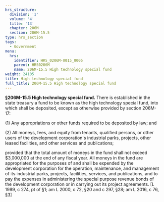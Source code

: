 ```yaml
---
hrs_structure:
  division: '1'
  volume: '4'
  title: '13'
  chapter: 206M
  section: 206M-15.5
type: hrs_section
tags:
  - Government
menu:
  hrs:
    identifier: HRS_0206M-0015_0005
    parent: HRS0206M
    name: 206M-15.5 High technology special fund
weight: 24105
title: High technology special fund
full_title: 206M-15.5 High technology special fund
---
```

**§206M-15.5 High technology special fund.** There is established in the state treasury a fund to be known as the high technology special fund, into which shall be deposited, except as otherwise provided by section 206M-17:

(1) Any appropriations or other funds required to be deposited by law; and

(2) All moneys, fees, and equity from tenants, qualified persons, or other users of the development corporation's industrial parks, projects, other leased facilities, and other services and publications;

provided that the total amount of moneys in the fund shall not exceed $3,000,000 at the end of any fiscal year. All moneys in the fund are appropriated for the purposes of and shall be expended by the development corporation for the operation, maintenance, and management of its industrial parks, projects, facilities, services, and publications, and to pay the expenses in administering the special purpose revenue bonds of the development corporation or in carrying out its project agreements. [L 1989, c 274, pt of §1; am L 2000, c 72, §20 and c 297, §28; am L 2016, c 76, §3]